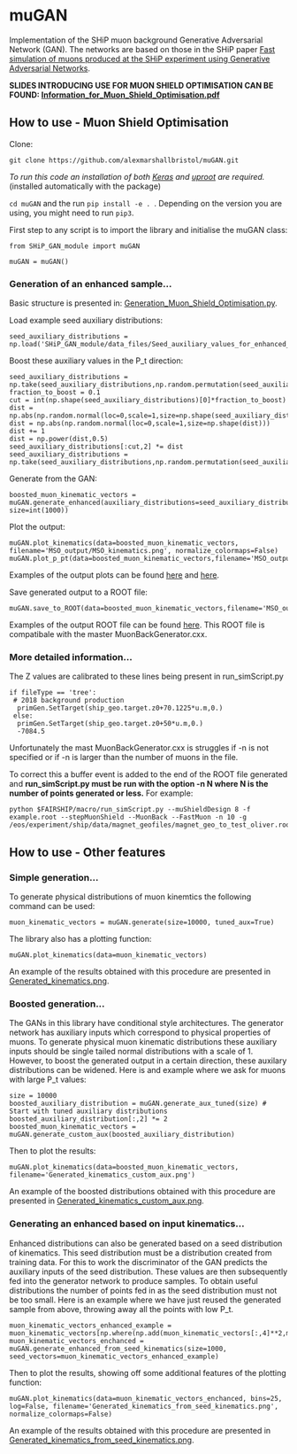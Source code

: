 # muGAN

Implementation of the SHiP muon background Generative Adversarial Network (GAN). The networks are based on those in the SHiP paper [Fast simulation of muons produced at the SHiP
experiment using Generative Adversarial Networks](https://arxiv.org/abs/1909.04451).


**SLIDES INTRODUCING USE FOR MUON SHIELD OPTIMISATION CAN BE FOUND: [Information_for_Muon_Shield_Optimisation.pdf](Information_for_Muon_Shield_Optimisation.pdf)**

## How to use - Muon Shield Optimisation

Clone:
```
git clone https://github.com/alexmarshallbristol/muGAN.git
```

*To run this code an installation of both [Keras](https://keras.io/) and [uproot](https://github.com/scikit-hep/uproot) are required.* (installed automatically with the package)

`cd muGAN` and the run `pip install -e . `. Depending on the version you are using, you might need to run `pip3`. 

First step to any script is to import the library and initialise the muGAN class:
```
from SHiP_GAN_module import muGAN

muGAN = muGAN()
```


### Generation of an enhanced sample...

Basic structure is presented in: [Generation_Muon_Shield_Optimisation.py](Generation_Muon_Shield_Optimisation.py).

Load example seed auxiliary distributions:
```
seed_auxiliary_distributions = np.load('SHiP_GAN_module/data_files/Seed_auxiliary_values_for_enhanced_generation.npy')
```

Boost these auxiliary values in the P_t direction:
```
seed_auxiliary_distributions = np.take(seed_auxiliary_distributions,np.random.permutation(seed_auxiliary_distributions.shape[0]),axis=0,out=seed_auxiliary_distributions)
fraction_to_boost = 0.1
cut = int(np.shape(seed_auxiliary_distributions)[0]*fraction_to_boost) 
dist = np.abs(np.random.normal(loc=0,scale=1,size=np.shape(seed_auxiliary_distributions[:cut,2])))
dist = np.abs(np.random.normal(loc=0,scale=1,size=np.shape(dist)))
dist += 1
dist = np.power(dist,0.5)
seed_auxiliary_distributions[:cut,2] *= dist
seed_auxiliary_distributions = np.take(seed_auxiliary_distributions,np.random.permutation(seed_auxiliary_distributions.shape[0]),axis=0,out=seed_auxiliary_distributions)

```

Generate from the GAN:
```
boosted_muon_kinematic_vectors = muGAN.generate_enhanced(auxiliary_distributions=seed_auxiliary_distributions, size=int(1000))
```

Plot the output:
```
muGAN.plot_kinematics(data=boosted_muon_kinematic_vectors, filename='MSO_output/MSO_kinematics.png', normalize_colormaps=False)
muGAN.plot_p_pt(data=boosted_muon_kinematic_vectors,filename='MSO_output/MSO_P_PT.png')
```
Examples of the output plots can be found [here](MSO_output/MSO_kinematics.png) and [here](MSO_output/MSO_P_PT.png).

Save generated output to a ROOT file:
```
muGAN.save_to_ROOT(data=boosted_muon_kinematic_vectors,filename='MSO_output/MSO_muons.root')
```
Examples of the output ROOT file can be found [here](MSO_output/MSO_muons.root). This ROOT file is compatibale with the master MuonBackGenerator.cxx.


### More detailed information...


The Z values are calibrated to these lines being present in run_simScript.py
```
if fileType == 'tree':
 # 2018 background production 
  primGen.SetTarget(ship_geo.target.z0+70.1225*u.m,0.)
 else:
  primGen.SetTarget(ship_geo.target.z0+50*u.m,0.)
  -7084.5
```


Unfortunately the mast MuonBackGenerator.cxx is struggles if -n is not specified or if -n is larger than the number of muons in the file. 

To correct this a buffer event is added to the end of the ROOT file generated and **run_simScript.py must be run with the option -n N where N is the number of points generated or less.** For example:
```
python $FAIRSHIP/macro/run_simScript.py --muShieldDesign 8 -f example.root --stepMuonShield --MuonBack --FastMuon -n 10 -g /eos/experiment/ship/data/magnet_geofiles/magnet_geo_to_test_oliver.root
```







## How to use - Other features

### Simple generation...

To generate physical distributions of muon kinemtics the following command can be used:
```
muon_kinematic_vectors = muGAN.generate(size=10000, tuned_aux=True)
```

The library also has a plotting function:
```
muGAN.plot_kinematics(data=muon_kinematic_vectors)
```

An example of the results obtained with this procedure are presented in [Generated_kinematics.png](Example_plots/Generated_kinematics.png).


### Boosted generation...

The GANs in this library have conditional style architectures. The generator network has auxiliary inputs which correspond to physical properties of muons. To generate physical muon kinematic distributions these auxiliary inputs should be single tailed normal distributions with a scale of 1. However, to boost the generated output in a certain direction, these auxilary distributions can be widened. Here is and example where we ask for muons with large P_t values:
```
size = 10000
boosted_auxiliary_distribution = muGAN.generate_aux_tuned(size) # Start with tuned auxiliary distributions
boosted_auxiliary_distribution[:,2] *= 2
boosted_muon_kinematic_vectors = muGAN.generate_custom_aux(boosted_auxiliary_distribution)
```
Then to plot the results:
```
muGAN.plot_kinematics(data=boosted_muon_kinematic_vectors, filename='Generated_kinematics_custom_aux.png')
```

An example of the boosted distributions obtained with this procedure are presented in [Generated_kinematics_custom_aux.png](Example_plots/Generated_kinematics_custom_aux.png).



### Generating an enhanced based on input kinematics...

Enhanced distributions can also be generated based on a seed distribution of kinematics. This seed distribution must be a distribution created from training data. For this to work the discriminator of the GAN predicts the auxiliary inputs of the seed distribution. These values are then subsequently fed into the generator network to produce samples. To obtain useful distributions the number of points fed in as the seed distribution must not be too small. Here is an example where we have just reused the generated sample from above, throwing away all the points with low P_t.
```
muon_kinematic_vectors_enhanced_example = muon_kinematic_vectors[np.where(np.add(muon_kinematic_vectors[:,4]**2,muon_kinematic_vectors[:,5]**2)>1.5)]
muon_kinematic_vectors_enchanced = muGAN.generate_enhanced_from_seed_kinematics(size=1000, seed_vectors=muon_kinematic_vectors_enhanced_example)
```
Then to plot the results, showing off some additional features of the plotting function:
```
muGAN.plot_kinematics(data=muon_kinematic_vectors_enchanced, bins=25, log=False, filename='Generated_kinematics_from_seed_kinematics.png', normalize_colormaps=False)
```

An example of the results obtained with this procedure are presented in [Generated_kinematics_from_seed_kinematics.png](Example_plots/Generated_kinematics_from_seed_kinematics.png).


